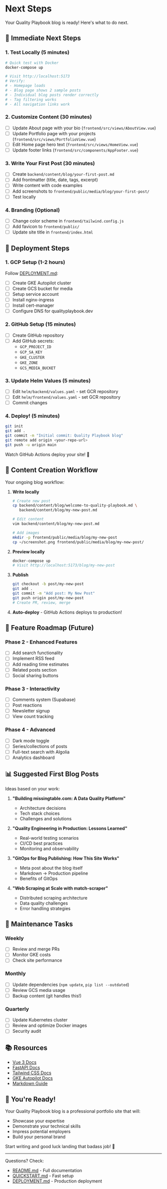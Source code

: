 # Next Steps

Your Quality Playbook blog is ready! Here's what to do next.

## 🏃 Immediate Next Steps

### 1. Test Locally (5 minutes)

```bash
# Quick test with Docker
docker-compose up

# Visit http://localhost:5173
# Verify:
# - Homepage loads
# - Blog page shows 2 sample posts
# - Individual blog posts render correctly
# - Tag filtering works
# - All navigation links work
```

### 2. Customize Content (30 minutes)

- [ ] Update About page with your bio (`frontend/src/views/AboutView.vue`)
- [ ] Update Portfolio page with your projects (`frontend/src/views/PortfolioView.vue`)
- [ ] Edit Home page hero text (`frontend/src/views/HomeView.vue`)
- [ ] Update footer links (`frontend/src/components/AppFooter.vue`)

### 3. Write Your First Post (30 minutes)

- [ ] Create `backend/content/blog/your-first-post.md`
- [ ] Add frontmatter (title, date, tags, excerpt)
- [ ] Write content with code examples
- [ ] Add screenshots to `frontend/public/media/blog/your-first-post/`
- [ ] Test locally

### 4. Branding (Optional)

- [ ] Change color scheme in `frontend/tailwind.config.js`
- [ ] Add favicon to `frontend/public/`
- [ ] Update site title in `frontend/index.html`

## 🚀 Deployment Steps

### 1. GCP Setup (1-2 hours)

Follow [DEPLOYMENT.md](DEPLOYMENT.md):

- [ ] Create GKE Autopilot cluster
- [ ] Create GCS bucket for media
- [ ] Setup service account
- [ ] Install nginx-ingress
- [ ] Install cert-manager
- [ ] Configure DNS for qualityplaybook.dev

### 2. GitHub Setup (15 minutes)

- [ ] Create GitHub repository
- [ ] Add GitHub secrets:
  - `GCP_PROJECT_ID`
  - `GCP_SA_KEY`
  - `GKE_CLUSTER`
  - `GKE_ZONE`
  - `GCS_MEDIA_BUCKET`

### 3. Update Helm Values (5 minutes)

- [ ] Edit `helm/backend/values.yaml` - set GCR repository
- [ ] Edit `helm/frontend/values.yaml` - set GCR repository
- [ ] Commit changes

### 4. Deploy! (5 minutes)

```bash
git init
git add .
git commit -m "Initial commit: Quality Playbook blog"
git remote add origin <your-repo-url>
git push -u origin main
```

Watch GitHub Actions deploy your site! 🎉

## 📝 Content Creation Workflow

Your ongoing blog workflow:

1. **Write locally**
   ```bash
   # Create new post
   cp backend/content/blog/welcome-to-quality-playbook.md \
      backend/content/blog/my-new-post.md

   # Edit content
   vim backend/content/blog/my-new-post.md

   # Add images
   mkdir -p frontend/public/media/blog/my-new-post
   cp ~/screenshot.png frontend/public/media/blog/my-new-post/
   ```

2. **Preview locally**
   ```bash
   docker-compose up
   # Visit http://localhost:5173/blog/my-new-post
   ```

3. **Publish**
   ```bash
   git checkout -b post/my-new-post
   git add .
   git commit -m "Add post: My New Post"
   git push origin post/my-new-post
   # Create PR, review, merge
   ```

4. **Auto-deploy** - GitHub Actions deploys to production!

## 🎯 Feature Roadmap (Future)

### Phase 2 - Enhanced Features
- [ ] Add search functionality
- [ ] Implement RSS feed
- [ ] Add reading time estimates
- [ ] Related posts section
- [ ] Social sharing buttons

### Phase 3 - Interactivity
- [ ] Comments system (Supabase)
- [ ] Post reactions
- [ ] Newsletter signup
- [ ] View count tracking

### Phase 4 - Advanced
- [ ] Dark mode toggle
- [ ] Series/collections of posts
- [ ] Full-text search with Algolia
- [ ] Analytics dashboard

## 📊 Suggested First Blog Posts

Ideas based on your work:

1. **"Building missingtable.com: A Data Quality Platform"**
   - Architecture decisions
   - Tech stack choices
   - Challenges and solutions

2. **"Quality Engineering in Production: Lessons Learned"**
   - Real-world testing scenarios
   - CI/CD best practices
   - Monitoring and observability

3. **"GitOps for Blog Publishing: How This Site Works"**
   - Meta post about the blog itself
   - Markdown → Production pipeline
   - Benefits of GitOps

4. **"Web Scraping at Scale with match-scraper"**
   - Distributed scraping architecture
   - Data quality challenges
   - Error handling strategies

## 🔧 Maintenance Tasks

### Weekly
- [ ] Review and merge PRs
- [ ] Monitor GKE costs
- [ ] Check site performance

### Monthly
- [ ] Update dependencies (`npm update`, `pip list --outdated`)
- [ ] Review GCS media usage
- [ ] Backup content (git handles this!)

### Quarterly
- [ ] Update Kubernetes cluster
- [ ] Review and optimize Docker images
- [ ] Security audit

## 📚 Resources

- [Vue 3 Docs](https://vuejs.org)
- [FastAPI Docs](https://fastapi.tiangolo.com)
- [Tailwind CSS Docs](https://tailwindcss.com)
- [GKE Autopilot Docs](https://cloud.google.com/kubernetes-engine/docs/concepts/autopilot-overview)
- [Markdown Guide](https://www.markdownguide.org)

## 🎉 You're Ready!

Your Quality Playbook blog is a professional portfolio site that will:
- Showcase your expertise
- Demonstrate your technical skills
- Impress potential employers
- Build your personal brand

Start writing and good luck landing that badass job! 🚀

---

Questions? Check:
- [README.md](README.md) - Full documentation
- [QUICKSTART.md](QUICKSTART.md) - Fast setup
- [DEPLOYMENT.md](DEPLOYMENT.md) - Production deployment
